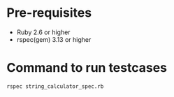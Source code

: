 # Pre-requisites
- Ruby 2.6 or higher
- rspec(gem) 3.13 or higher

# Command to run testcases
```rspec string_calculator_spec.rb```